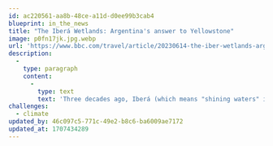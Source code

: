 ```yaml
---
id: ac220561-aa8b-48ce-a11d-d0ee99b3cab4
blueprint: in_the_news
title: "The Iberá Wetlands: Argentina's answer to Yellowstone"
image: p0fn17jk.jpg.webp
url: 'https://www.bbc.com/travel/article/20230614-the-iber-wetlands-argentinas-answer-to-yellowstone'
description:
  -
    type: paragraph
    content:
      -
        type: text
        text: 'Three decades ago, Iberá (which means "shining waters" in the local Indigenous Guaraní language) was a degraded backwater that was virtually unknown outside Argentina. Years of commercial foresting, illegal hunting and cattle ranching had taken a toll on the land and thrown the ecosystem off balance. Today, thanks to a transformational rewilding initiative, it has become one of South America''s premier wildlife-watching destinations.'
challenges:
  - climate
updated_by: 46c097c5-771c-49e2-b8c6-ba6009ae7172
updated_at: 1707434289
---
```

